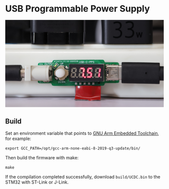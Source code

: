 # USB Programmable Power Supply

![Photo](Docs/UCDC-Photo.jpg)


## Build

Set an environment variable that points to [GNU Arm Embedded Toolchain](https://developer.arm.com/tools-and-software/open-source-software/developer-tools/gnu-toolchain/gnu-rm/downloads), for example:

```
export GCC_PATH=/opt/gcc-arm-none-eabi-8-2019-q3-update/bin/
```

Then build the firmware with make:

```
make
```

If the compilation completed successfully, download `build/UCDC.bin` to the STM32 with ST-Link or J-Link.
